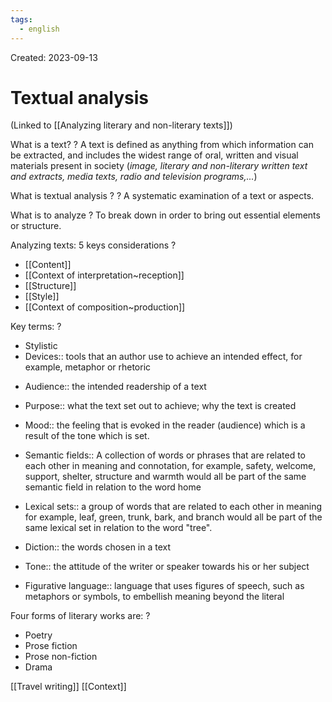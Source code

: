 ```yaml
---
tags:
  - english
---
```

Created: 2023-09-13

# Textual analysis
(Linked to [[Analyzing literary and non-literary texts]])

What is a text?
?
A text is defined as anything from which information can be extracted, and includes the widest range of oral, written and visual materials present in society (*image, literary and non-literary written text and extracts, media texts, radio and television programs,...*)
<!--SR:!2023-11-05,29,210-->

What is textual analysis ?
?
A systematic examination of a text or aspects.
<!--SR:!2023-10-11,15,243-->

What is to analyze
?
To break down in order to bring out essential elements or structure.
<!--SR:!2023-11-06,30,210-->

Analyzing texts: 5 keys considerations
?
- [[Content]]
- [[Context of interpretation~reception]]
- [[Structure]]
- [[Style]]
- [[Context of composition~production]]
<!--SR:!2023-10-31,26,210-->

Key terms:
?
- Stylistic
- Devices:: tools that an author use to achieve an intended effect, for example, metaphor or rhetoric
<!--SR:!2023-10-09,13,210-->
- Audience:: the intended readership of a text
<!--SR:!2023-10-17,17,210-->
- Purpose:: what the text set out to achieve; why the text is created
<!--SR:!2023-11-10,34,230-->
- Mood:: the feeling that is evoked in the reader (audience) which is  a result of the tone which is set.
<!--SR:!2023-10-08,12,210-->
- Semantic fields:: A collection of words or phrases that are related to each other in meaning and connotation, for example, safety, welcome, support, shelter, structure and warmth would all be part of the same semantic field in relation to the word home
<!--SR:!2023-10-25,27,250-->
- Lexical sets:: a group of words that are related to each other in meaning for example, leaf, green, trunk, bark, and branch would all be part of the same lexical set in relation to the word "tree".
<!--SR:!2023-10-22,21,230-->
- Diction:: the words chosen in a text
<!--SR:!2023-10-14,20,250-->
- Tone:: the attitude of the writer or speaker towards his or her subject
<!--SR:!2023-10-09,13,210-->
- Figurative language:: language that uses figures of speech, such as metaphors or symbols, to embellish meaning beyond the literal
<!--SR:!2023-10-13,17,230-->

Four forms of literary works are:
?
- Poetry
- Prose fiction
- Prose non-fiction
- Drama
<!--SR:!2023-10-08,12,211-->

[[Travel writing]]
[[Context]]
